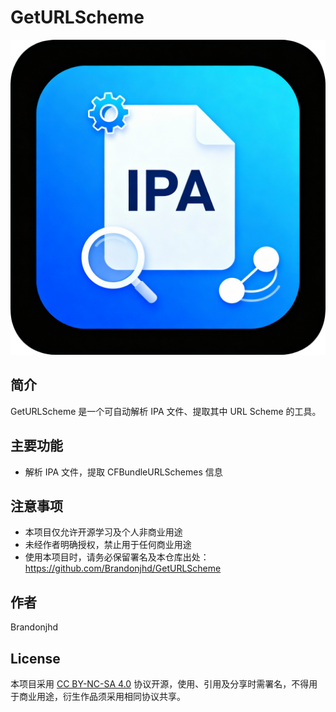 # GetURLScheme

![icon](image.png)

## 简介
GetURLScheme 是一个可自动解析 IPA 文件、提取其中 URL Scheme 的工具。

## 主要功能
- 解析 IPA 文件，提取 CFBundleURLSchemes 信息

## 注意事项
- 本项目仅允许开源学习及个人非商业用途
- 未经作者明确授权，禁止用于任何商业用途
- 使用本项目时，请务必保留署名及本仓库出处：https://github.com/Brandonjhd/GetURLScheme

## 作者
Brandonjhd

## License
本项目采用 [CC BY-NC-SA 4.0](https://creativecommons.org/licenses/by-nc-sa/4.0/deed.zh) 协议开源，使用、引用及分享时需署名，不得用于商业用途，衍生作品须采用相同协议共享。
